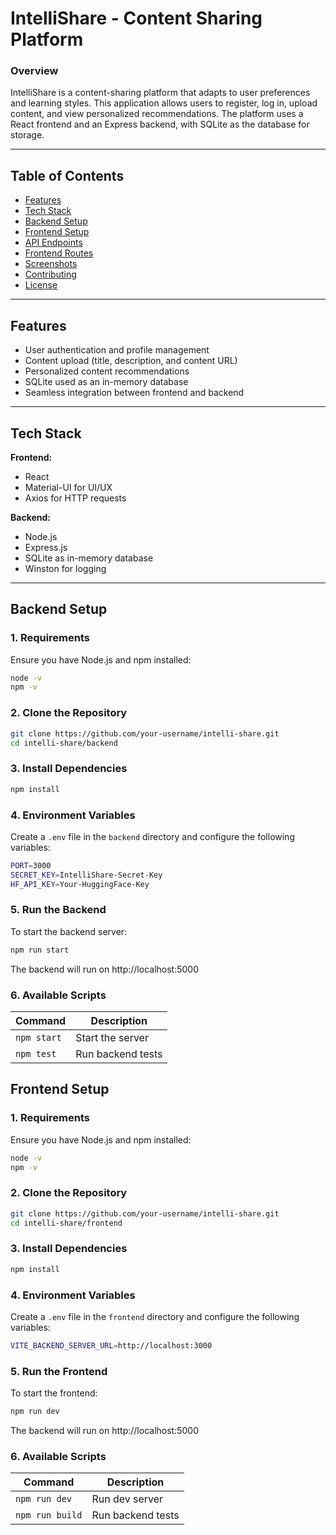 # **IntelliShare - Content Sharing Platform**

### Overview

IntelliShare is a content-sharing platform that adapts to user preferences and learning styles. This application allows users to register, log in, upload content, and view personalized recommendations. The platform uses a React frontend and an Express backend, with SQLite as the database for storage.

---

## **Table of Contents**

- [Features](#features)
- [Tech Stack](#tech-stack)
- [Backend Setup](#backend-setup)
- [Frontend Setup](#frontend-setup)
- [API Endpoints](#api-endpoints)
- [Frontend Routes](#frontend-routes)
- [Screenshots](#screenshots)
- [Contributing](#contributing)
- [License](#license)

---

## **Features**

- User authentication and profile management
- Content upload (title, description, and content URL)
- Personalized content recommendations
- SQLite used as an in-memory database
- Seamless integration between frontend and backend

---

## **Tech Stack**

**Frontend:**

- React
- Material-UI for UI/UX
- Axios for HTTP requests

**Backend:**

- Node.js
- Express.js
- SQLite as in-memory database
- Winston for logging

---

## **Backend Setup**

### 1. **Requirements**

Ensure you have Node.js and npm installed:

```bash
node -v
npm -v
```

### 2. **Clone the Repository**

```bash
git clone https://github.com/your-username/intelli-share.git
cd intelli-share/backend
```

### 3. **Install Dependencies**

```bash
npm install
```

### 4. **Environment Variables**

Create a `.env` file in the `backend` directory and configure the following variables:

```bash
PORT=3000
SECRET_KEY=IntelliShare-Secret-Key
HF_API_KEY=Your-HuggingFace-Key
```

### 5. **Run the Backend**

To start the backend server:

```bash
npm run start
```

The backend will run on http://localhost:5000

### 6. **Available Scripts**

| Command     | Description       |
| ----------- | ----------------- |
| `npm start` | Start the server  |
| `npm test`  | Run backend tests |

## **Frontend Setup**

### 1. **Requirements**

Ensure you have Node.js and npm installed:

```bash
node -v
npm -v
```

### 2. **Clone the Repository**

```bash
git clone https://github.com/your-username/intelli-share.git
cd intelli-share/frontend
```

### 3. **Install Dependencies**

```bash
npm install
```

### 4. **Environment Variables**

Create a `.env` file in the `frontend` directory and configure the following variables:

```bash
VITE_BACKEND_SERVER_URL=http://localhost:3000
```

### 5. **Run the Frontend**

To start the frontend:

```bash
npm run dev
```

The backend will run on http://localhost:5000

### 6. **Available Scripts**

| Command         | Description       |
| --------------- | ----------------- |
| `npm run dev`   | Run dev server    |
| `npm run build` | Run backend tests |
